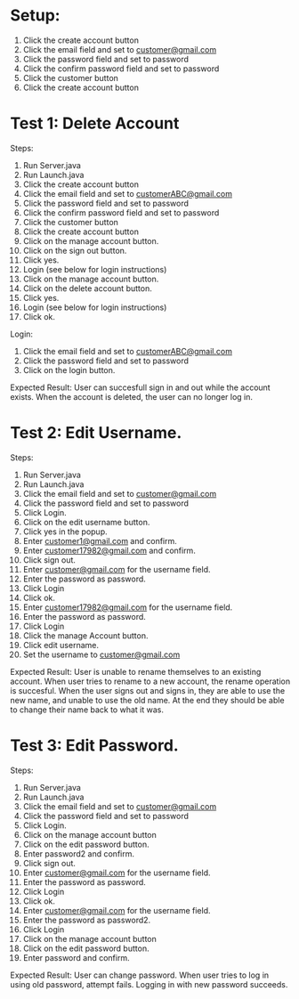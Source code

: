 # Setup:
1. Click the create account button
2. Click the email field and set to customer@gmail.com
3. Click the password field and set to password
4. Click the confirm password field and set to password
5. Click the customer button
6. Click the create account button

# Test 1: Delete Account
Steps:
1. Run Server.java
2. Run Launch.java
3. Click the create account button
4. Click the email field and set to customerABC@gmail.com
5. Click the password field and set to password
6. Click the confirm password field and set to password
7. Click the customer button
8. Click the create account button
12. Click on the manage account button.
13. Click on the sign out button.
14. Click yes.
15. Login (see below for login instructions)
16. Click on the manage account button.
17. Click on the delete account button.
18. Click yes.
19. Login (see below for login instructions)
20. Click ok.

Login:
1. Click the email field and set to customerABC@gmail.com
2. Click the password field and set to password
3. Click on the login button.

Expected Result: User can succesfull sign in and out while the account exists. When the account is deleted, the user can no longer log in.

# Test 2: Edit Username.
Steps:
1. Run Server.java
2. Run Launch.java
3. Click the email field and set to customer@gmail.com
4. Click the password field and set to password
5. Click Login.
6.  Click on the edit username button.
7.  Click yes in the popup.
8.  Enter customer1@gmail.com and confirm.
9.  Enter customer17982@gmail.com and confirm.
10. Click sign out.
11. Enter customer@gmail.com for the username field.
12. Enter the password as password.
13. Click Login
14. Click ok.
15. Enter customer17982@gmail.com for the username field.
16. Enter the password as password.
17. Click Login
18. Click the manage Account button.
19. Click edit username.
20. Set the username to customer@gmail.com

Expected Result: User is unable to rename themselves to an existing account. When user tries to rename to a new account, the rename operation is succesful. When the user signs out and signs in, they are able to use the new name, and unable to use the old name. At the end they should be able to change their name back to what it was.

# Test 3: Edit Password.
Steps:
1. Run Server.java
2. Run Launch.java
3. Click the email field and set to customer@gmail.com
4. Click the password field and set to password
5. Click Login.
6.  Click on the manage account button
7.  Click on the edit password button.
9.  Enter password2 and confirm.
11. Click sign out.
12. Enter customer@gmail.com for the username field.
13. Enter the password as password.
14. Click Login
15. Click ok.
16. Enter customer@gmail.com for the username field.
17. Enter the password as password2.
18. Click Login
19. Click on the manage account button
20. Click on the edit password button.
21. Enter password and confirm.

Expected Result: User can change password. When user tries to log in using old password, attempt fails. Logging in with new password succeeds.